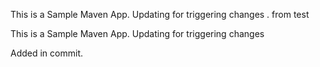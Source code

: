 
This is a Sample Maven App. Updating for triggering changes . from test

This is a Sample Maven App. Updating for triggering changes 

Added in commit.

